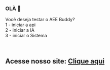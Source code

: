### OLÀ 👋

Você deseja testar o AEE Buddy?
<br>
1 - iniciar a api
<br>
2 - iniciar a IA
<br>
3 - iniciar o Sistema


<br>
<h2>Acesse nosso site: <a href="www.aeebuddy.com.br">Clique aqui</a></h2>
